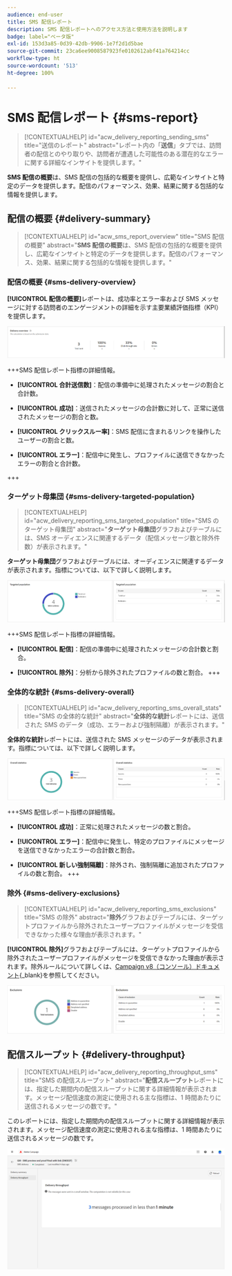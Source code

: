 ```yaml
---
audience: end-user
title: SMS 配信レポート
description: SMS 配信レポートへのアクセス方法と使用方法を説明します
badge: label="ベータ版"
exl-id: 153d3a85-0d39-42db-9906-1e7f2d1d5bae
source-git-commit: 23ca6ee9008587923fe0102612abf41a764214cc
workflow-type: ht
source-wordcount: '513'
ht-degree: 100%

---
```


# SMS 配信レポート {#sms-report}

>[!CONTEXTUALHELP]
>id="acw_delivery_reporting_sending_sms"
>title="送信のレポート"
>abstract="レポート内の「**送信**」タブでは、訪問者の配信とのやり取りや、訪問者が遭遇した可能性のある潜在的なエラーに関する詳細なインサイトを提供します。"

**SMS 配信の概要**&#x200B;は、SMS 配信の包括的な概要を提供し、広範なインサイトと特定のデータを提供します。配信のパフォーマンス、効果、結果に関する包括的な情報を提供します。

## 配信の概要 {#delivery-summary}

>[!CONTEXTUALHELP]
>id="acw_sms_report_overview"
>title="SMS 配信の概要"
>abstract="**SMS 配信の概要**&#x200B;は、SMS 配信の包括的な概要を提供し、広範なインサイトと特定のデータを提供します。配信のパフォーマンス、効果、結果に関する包括的な情報を提供します。"

### 配信の概要 {#sms-delivery-overview}

**[!UICONTROL 配信の概要]**&#x200B;レポートは、成功率とエラー率および SMS メッセージに対する訪問者のエンゲージメントの詳細を示す主要業績評価指標（KPI）を提供します。

![](assets/reporting_sms_3.png)

+++SMS 配信レポート指標の詳細情報。

* **[!UICONTROL 合計送信数]**：配信の準備中に処理されたメッセージの割合と合計数。

* **[!UICONTROL 成功]**：送信されたメッセージの合計数に対して、正常に送信されたメッセージの割合と数。

* **[!UICONTROL クリックスルー率]**：SMS 配信に含まれるリンクを操作したユーザーの割合と数。

* **[!UICONTROL エラー]**：配信中に発生し、プロファイルに送信できなかったエラーの割合と合計数。

+++


### ターゲット母集団 {#sms-delivery-targeted-population}


>[!CONTEXTUALHELP]
>id="acw_delivery_reporting_sms_targeted_population"
>title="SMS のターゲット母集団"
>abstract="**ターゲット母集団**&#x200B;グラフおよびテーブルには、SMS オーディエンスに関連するデータ（配信メッセージ数と除外件数）が表示されます。"

**ターゲット母集団**&#x200B;グラフおよびテーブルには、オーディエンスに関連するデータが表示されます。指標については、以下で詳しく説明します。

![](assets/reporting_sms_4.png)

+++SMS 配信レポート指標の詳細情報。

* **[!UICONTROL 配信]**：配信の準備中に処理されたメッセージの合計数と割合。

* **[!UICONTROL 除外]**：分析から除外されたプロファイルの数と割合。
+++


### 全体的な統計 {#sms-delivery-overall}


>[!CONTEXTUALHELP]
>id="acw_delivery_reporting_sms_overall_stats"
>title="SMS の全体的な統計"
>abstract="**全体的な統計**&#x200B;レポートには、送信された SMS のデータ（成功、エラーおよび強制隔離）が表示されます。"

**全体的な統計**&#x200B;レポートには、送信された SMS メッセージのデータが表示されます。指標については、以下で詳しく説明します。

![](assets/reporting_sms_5.png)

+++SMS 配信レポート指標の詳細情報。

* **[!UICONTROL 成功]**：正常に処理されたメッセージの数と割合。

* **[!UICONTROL エラー]**：配信中に発生し、特定のプロファイルにメッセージを送信できなかったエラーの合計数と割合。

* **[!UICONTROL 新しい強制隔離]**：除外され、強制隔離に追加されたプロファイルの数と割合。
+++

### 除外 {#sms-delivery-exclusions}


>[!CONTEXTUALHELP]
>id="acw_delivery_reporting_sms_exclusions"
>title="SMS の除外"
>abstract="**除外**&#x200B;グラフおよびテーブルには、ターゲットプロファイルから除外されたユーザープロファイルがメッセージを受信できなかった様々な理由が表示されます。"


**[!UICONTROL 除外]**&#x200B;グラフおよびテーブルには、ターゲットプロファイルから除外されたユーザープロファイルがメッセージを受信できなかった理由が表示されます。除外ルールについて詳しくは、[Campaign v8（コンソール）ドキュメント](https://experienceleague.adobe.com/docs/campaign/campaign-v8/send/failures/delivery-failures.html?lang=ja#sms-quarantines){_blank}を参照してください。

![](assets/reporting_sms_6.png)

## 配信スループット {#delivery-throughput}

>[!CONTEXTUALHELP]
>id="acw_delivery_reporting_throughput_sms"
>title="SMS の配信スループット"
>abstract="**配信スループット**&#x200B;レポートには、指定した期間内の配信スループットに関する詳細情報が表示されます。メッセージ配信速度の測定に使用される主な指標は、1 時間あたりに送信されるメッセージの数です。"

このレポートには、指定した期間内の配信スループットに関する詳細情報が表示されます。メッセージ配信速度の測定に使用される主な指標は、1 時間あたりに送信されるメッセージの数です。

![](assets/reporting_sms_2.png)
